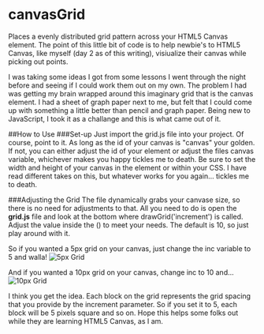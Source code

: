 canvasGrid
==========

Places a evenly distributed grid pattern across your HTML5 Canvas element. The point of this little bit of code is to help newbie's to HTML5 Canvas, like myself (day 2 as of this writing), visiualize their canvas while picking out points. 

I was taking some ideas I got from some lessons I went through the night before and seeing if I could work them out on my own. The problem I had was getting my brain wrapped around this imaginary grid that is the canvas element. I had a sheet of graph paper next to me, but felt that I could come up with something a little better than pencil and graph paper. Being new to JavaScript, I took it as a challange and this is what came out of it.

##How to Use
###Set-up
Just import the grid.js file into your project. Of course, point to it. As long as the id of your canvas is "canvas" your golden. If not, you can either adjust the id of your element or adjust the files canvas variable, whichever makes you happy tickles me to death. Be sure to set the width and height of your canvas in the element or within your CSS. I have read different takes on this, but whatever works for you again... tickles me to death. 

###Adjusting the Grid
The file dynamically grabs your canvase size, so there is no need for adjustments to that. All you need to do is open the **grid.js** file and look at the bottom where drawGrid('increment') is called. Adjust the value inside the () to meet your needs. The default is 10, so just play around with it.

So if you wanted a 5px grid on your canvas, just change the inc variable to 5 and walla! 
![5px Grid](https://lh4.googleusercontent.com/-1LcHfAl5rzA/USqilSKscbI/AAAAAAAACDc/gnwbIfbX0k0/w904-h428-o-k/5pixel.PNG "5px Grid on Canvas")

And if you wanted a 10px grid on your canvas, change inc to 10 and...
![10px Grid](https://lh3.googleusercontent.com/-HGWLgSdSQC4/USqiks4qbMI/AAAAAAAACDM/EIPokXwpV-M/w839-h395-o-k/10pixel.PNG "10px Grid on Canvas")

I think you get the idea. Each block on the grid represents the grid spacing that you provide by the increment parameter. So if you set it to 5, each block will be 5 pixels square and so on. Hope this helps some folks out while they are learning HTML5 Canvas, as I am. 
